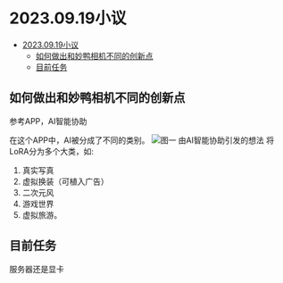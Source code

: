 # 2023.09.19小议

<!-- @import "[TOC]" {cmd="toc" depthFrom=1 depthTo=6 orderedList=false} -->

<!-- code_chunk_output -->

- [2023.09.19小议](#20230919小议)
  - [如何做出和妙鸭相机不同的创新点](#如何做出和妙鸭相机不同的创新点)
  - [目前任务](#目前任务)

<!-- /code_chunk_output -->

## 如何做出和妙鸭相机不同的创新点

参考APP，AI智能协助  

在这个APP中，AI被分成了不同的类别。
![图一](2023_9_19.png)
由AI智能协助引发的想法
将LoRA分为多个大类，如:  

1. 真实写真
2. 虚拟换装（可植入广告）
3. 二次元风
4. 游戏世界
5. 虚拟旅游。

## 目前任务

服务器还是显卡
